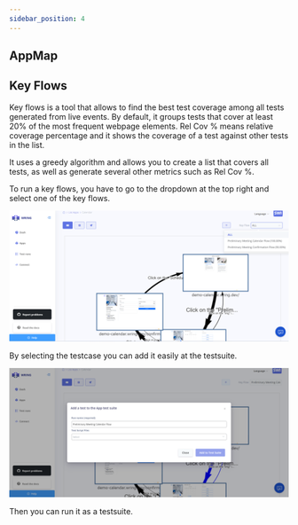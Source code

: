 ```yaml
---
sidebar_position: 4
---
```


## AppMap













## Key Flows

Key flows is a tool that allows to find the best test coverage among all tests generated from live events. By default, it groups tests that cover at least 20% of the most frequent webpage elements. Rel Cov % means relative coverage percentage and it shows the coverage of a test against other tests in the list.

It uses a greedy algorithm and allows you to create a list that covers all tests, as well as generate several other metrics such as Rel Cov %.

To run a key flows, you have to go to the dropdown at the top right and select one of the key flows.

![Pageview](/img/key_1.png)

By selecting the testcase you can add it easily at the testsuite.

![Pageview](/img/key_2.png)

Then you can run it as a testsuite.



